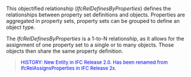 ﻿This objectified relationship (_IfcRelDefinesByProperties_) defines the relationships between property set definitions and objects. Properties are aggregated in property sets, property sets can be grouped to define an object type.

The _IfcRelDefinesByProperties_ is a 1-to-N relationship, as it allows for the assignment of one property set to a single or to many objects. Those objects then share the same property definition.

> <font color="#0000FF" size="-1">HISTORY: New Entity in IFC
		Release 2.0. Has been renamed from IfcRelAssignsProperties in IFC Release
		2x.</font>